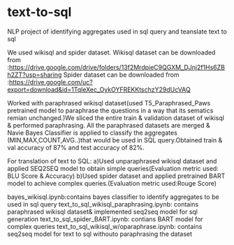 # text-to-sql
NLP project of identifying aggregates used in sql query and teanslate text to sql

We used wikisql and spider dataset.
Wikisql dataset can be downloaded from :https://drive.google.com/drive/folders/13f2MrdpieC9QGXM_DJnj2f1Hs6ZBh2ZT?usp=sharing
Spider dataset can be downloaded from :https://drive.google.com/uc?export=download&id=1TqleXec_OykOYFREKKtschzY29dUcVAQ

Worked with paraphrased wikisql dataset(used T5_Paraphrased_Paws pretrained model to paraphrase the questions in a way that its sematics remian unchanged.)We sliced the entire train & validation dataset of wikisql & performed paraphrasing.
All the paraphrased datasets are merged & Navie Bayes Classifier is applied to classify the aggregates (MIN,MAX,COUNT,AVG..)that would be used in SQL query.Obtained train & val accuracy of 87% and test accuracy of 82%.

For translation of text to SQL:
  a)Used unparaphrased wikisql dataset and applied SEQ2SEQ model to obtain simple queries(Evaluation metric used: BLU Score & Accuracy)
  b)Used spider dataset and applied pretrained BART model to achieve complex queries.(Evaluation metric used:Rouge Score)

bayes_wikisql.ipynb:contains bayes classifier to identify aggregates to be used in sql query
text_to_sql_wikisql_paraphrasing.ipynb: contains paraphrased wikisql dataset& implemented seq2seq model for sql generation
text_to_sql_spider_BART.ipynb: contians BART model for complex queries
text_to_sql_wikisql_w/oparaphrase.ipynb: contains seq2seq model for text to sql withouto paraphrasing the dataset
